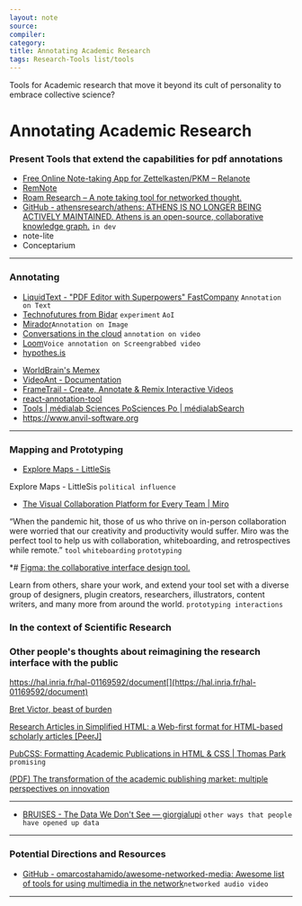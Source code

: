 ```yaml
---
layout: note
source:
compiler:
category:
title: Annotating Academic Research
tags: Research-Tools list/tools
---
```


Tools for Academic research that move it beyond its cult of personality to embrace collective science? 

# Annotating Academic Research

### Present Tools that extend the capabilities for pdf annotations

- [Free Online Note-taking App for Zettelkasten/PKM – Relanote](https://relanote.com/)
- [RemNote](https://www.remnote.io/)
- [Roam Research – A note taking tool for networked thought.](https://roamresearch.com/)
- [GitHub - athensresearch/athens: ATHENS IS NO LONGER BEING ACTIVELY MAINTAINED. Athens is an open-source, collaborative knowledge graph.](https://github.com/athensresearch/athens) `in dev`
- note-lite
- Conceptarium

-------------------

### Annotating

* [LiquidText - "PDF Editor with Superpowers" FastCompany](https://www.liquidtext.net/) `Annotation on Text`
* [Technofutures from Bidar](https://metal-profuse-arch.glitch.me/) `experiment` `AoI`
* [Mirador](https://mirador-dev.netlify.app/__tests__/integration/mirador/)`Annotation on Image`
* [Conversations in the cloud](https://voicethread.com) `annotation on video`
* [Loom](https://www.loom.com)`Voice annotation on Screengrabbed video`
* [hypothes.is](https://web.hypothes.is/)

- [WorldBrain's Memex](https://getmemex.com/)
- [VideoAnt - Documentation](https://ant.umn.edu/documentation)
- [FrameTrail - Create, Annotate & Remix Interactive Videos](https://frametrail.org/)
- [react-annotation-tool](https://chi-lin.com/projects/react-annotation-tool)
- [Tools | médialab Sciences PoSciences Po | médialabSearch](https://medialab.sciencespo.fr/en/tools/)
- https://www.anvil-software.org





------

### Mapping and Prototyping

* [Explore Maps - LittleSis](https://littlesis.org/oligrapher)

Explore Maps - LittleSis `political influence`

* [The Visual Collaboration Platform for Every Team | Miro](https://miro.com/)

“When the pandemic hit, those of us who thrive on in-person collaboration were worried that our creativity and productivity would suffer. Miro was the perfect tool to help us with collaboration, whiteboarding, and retrospectives while remote.” `tool` `whiteboarding` `prototyping`

*# [Figma: the collaborative interface design tool.](https://figma.com/)

Learn from others, share your work, and extend your tool set with a diverse group of designers, plugin creators, researchers, illustrators, content writers, and many more from around the world. `prototyping interactions`

### In the context of Scientific Research

### Other people's thoughts about reimagining the research interface with the public

https://hal.inria.fr/hal-01169592/document[](https://hal.inria.fr/hal-01169592/document)

[Bret Victor, beast of burden](http://worrydream.com/#!/MediaForThinkingTheUnthinkable)

[Research Articles in Simplified HTML: a Web-first format for HTML-based scholarly articles [PeerJ]](https://peerj.com/articles/cs-132/)

[PubCSS: Formatting Academic Publications in HTML & CSS | Thomas Park](https://thomaspark.co/2015/01/pubcss-formatting-academic-publications-in-html-css/) `promising`

[(PDF) The transformation of the academic publishing market: multiple perspectives on innovation](https://www.researchgate.net/publication/314279386_The_transformation_of_the_academic_publishing_market_multiple_perspectives_on_innovation)

---

* [BRUISES - The Data We Don&#39;t See &mdash; giorgialupi](http://giorgialupi.com/bruises-the-data-we-dont-see) `other ways that people have opened up data`

------------

### Potential Directions and Resources

* [GitHub - omarcostahamido/awesome-networked-media: Awesome list of tools for using multimedia in the network](https://github.com/omarcostahamido/awesome-networked-media)`networked audio video`

-----------------

